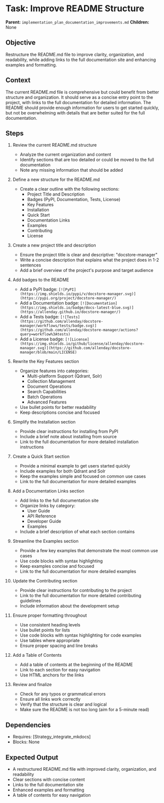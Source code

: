 # Task: Improve README Structure
**Parent:** `implementation_plan_documentation_improvements.md`
**Children:** None

## Objective
Restructure the README.md file to improve clarity, organization, and readability, while adding links to the full documentation site and enhancing examples and formatting.

## Context
The current README.md file is comprehensive but could benefit from better structure and organization. It should serve as a concise entry point to the project, with links to the full documentation for detailed information. The README should provide enough information for users to get started quickly, but not be overwhelming with details that are better suited for the full documentation.

## Steps
1. Review the current README.md structure
   - Analyze the current organization and content
   - Identify sections that are too detailed or could be moved to the full documentation
   - Note any missing information that should be added

2. Define a new structure for the README.md
   - Create a clear outline with the following sections:
     - Project Title and Description
     - Badges (PyPI, Documentation, Tests, License)
     - Key Features
     - Installation
     - Quick Start
     - Documentation Links
     - Examples
     - Contributing
     - License

3. Create a new project title and description
   - Ensure the project title is clear and descriptive: "docstore-manager"
   - Write a concise description that explains what the project does in 1-2 sentences
   - Add a brief overview of the project's purpose and target audience

4. Add badges to the README
   - Add a PyPI badge: `[![PyPI](https://img.shields.io/pypi/v/docstore-manager.svg)](https://pypi.org/project/docstore-manager/)`
   - Add a Documentation badge: `[![Documentation](https://img.shields.io/badge/docs-latest-blue.svg)](https://allenday.github.io/docstore-manager/)`
   - Add a Tests badge: `[![Tests](https://github.com/allenday/docstore-manager/workflows/tests/badge.svg)](https://github.com/allenday/docstore-manager/actions?query=workflow%3Atests)`
   - Add a License badge: `[![License](https://img.shields.io/github/license/allenday/docstore-manager.svg)](https://github.com/allenday/docstore-manager/blob/main/LICENSE)`

5. Rewrite the Key Features section
   - Organize features into categories:
     - Multi-platform Support (Qdrant, Solr)
     - Collection Management
     - Document Operations
     - Search Capabilities
     - Batch Operations
     - Advanced Features
   - Use bullet points for better readability
   - Keep descriptions concise and focused

6. Simplify the Installation section
   - Provide clear instructions for installing from PyPI
   - Include a brief note about installing from source
   - Link to the full documentation for more detailed installation instructions

7. Create a Quick Start section
   - Provide a minimal example to get users started quickly
   - Include examples for both Qdrant and Solr
   - Keep the examples simple and focused on common use cases
   - Link to the full documentation for more detailed examples

8. Add a Documentation Links section
   - Add links to the full documentation site
   - Organize links by category:
     - User Guide
     - API Reference
     - Developer Guide
     - Examples
   - Include a brief description of what each section contains

9. Streamline the Examples section
   - Provide a few key examples that demonstrate the most common use cases
   - Use code blocks with syntax highlighting
   - Keep examples concise and focused
   - Link to the full documentation for more detailed examples

10. Update the Contributing section
    - Provide clear instructions for contributing to the project
    - Link to the full documentation for more detailed contributing guidelines
    - Include information about the development setup

11. Ensure proper formatting throughout
    - Use consistent heading levels
    - Use bullet points for lists
    - Use code blocks with syntax highlighting for code examples
    - Use tables where appropriate
    - Ensure proper spacing and line breaks

12. Add a Table of Contents
    - Add a table of contents at the beginning of the README
    - Link to each section for easy navigation
    - Use HTML anchors for the links

13. Review and finalize
    - Check for any typos or grammatical errors
    - Ensure all links work correctly
    - Verify that the structure is clear and logical
    - Make sure the README is not too long (aim for a 5-minute read)

## Dependencies
- Requires: [Strategy_integrate_mkdocs]
- Blocks: None

## Expected Output
- A restructured README.md file with improved clarity, organization, and readability
- Clear sections with concise content
- Links to the full documentation site
- Enhanced examples and formatting
- A table of contents for easy navigation
